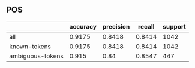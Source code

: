 
## POS

|                  | accuracy | precision | recall | support |
|------------------|----------|-----------|--------|---------|
| all              | 0.9175   | 0.8418    | 0.8414 | 1042    |
| known-tokens     | 0.9175   | 0.8418    | 0.8414 | 1042    |
| ambiguous-tokens | 0.915    | 0.84      | 0.8547 | 447     |

